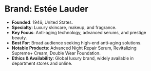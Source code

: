 # Brand: Estée Lauder
- **Founded**: 1946, United States.
- **Specialty**: Luxury skincare, makeup, and fragrance.
- **Key Focus**: Anti-aging technology, advanced serums, and prestige beauty.
- **Best For**: Broad audience seeking high-end anti-aging solutions.
- **Notable Products**: Advanced Night Repair Serum, Revitalizing Supreme+ Cream, Double Wear Foundation.
- **Ethics & Availability**: Global luxury brand, widely available in department stores and online.
